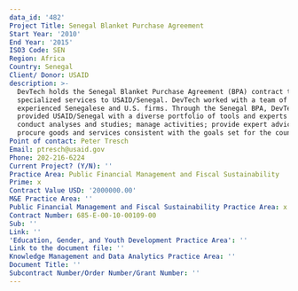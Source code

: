 ```yaml
---
data_id: '482'
Project Title: Senegal Blanket Purchase Agreement
Start Year: '2010'
End Year: '2015'
ISO3 Code: SEN
Region: Africa
Country: Senegal
Client/ Donor: USAID
description: >-
  DevTech holds the Senegal Blanket Purchase Agreement (BPA) contract to provide
  specialized services to USAID/Senegal. DevTech worked with a team of highly
  experienced Senegalese and U.S. firms. Through the Senegal BPA, DevTech
  provided USAID/Senegal with a diverse portfolio of tools and experts to
  conduct analyses and studies; manage activities; provide expert advice; and
  procure goods and services consistent with the goals set for the country.
Point of contact: Peter Tresch
Email: ptresch@usaid.gov
Phone: 202-216-6224
Current Project? (Y/N): ''
Practice Area: Public Financial Management and Fiscal Sustainability
Prime: x
Contract Value USD: '2000000.00'
M&E Practice Area: ''
Public Financial Management and Fiscal Sustainability Practice Area: x
Contract Number: 685-E-00-10-00109-00
Sub: ''
Link: ''
'Education, Gender, and Youth Development Practice Area': ''
Link to the document file: ''
Knowledge Management and Data Analytics Practice Area: ''
Document Title: ''
Subcontract Number/Order Number/Grant Number: ''
---
```

